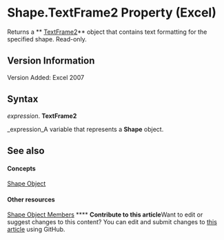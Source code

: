 
# Shape.TextFrame2 Property (Excel)

Returns a  ** [TextFrame2](66ba23e5-9b15-b954-a1db-1bd19b4eb90d.md)** object that contains text formatting for the specified shape. Read-only.


## Version Information

Version Added: Excel 2007 


## Syntax

 _expression_. **TextFrame2**

 _expression_A variable that represents a  **Shape** object.


## See also


#### Concepts


 [Shape Object](8f01fcd1-b7d9-5216-2de5-40fb6648a403.md)
#### Other resources


 [Shape Object Members](0fed7136-4228-6c32-507d-3bd36aa56d9a.md)
****   **Contribute to this article**Want to edit or suggest changes to this content? You can edit and submit changes to  [this article](https://github.com/jhershey00/VBA_Excel_Test/OpenXMLCon/articles/a52b559f-62d2-0a60-241d-0faff1cd68f1.md) using GitHub.

